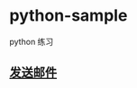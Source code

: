 # python-sample
python 练习

## [发送邮件][1]
<!-- 密钥GysuaZjiRZtrQzmk -->


[1]: https://github.com/hou-xx/python-sample/blob/master/mail_sample.py

